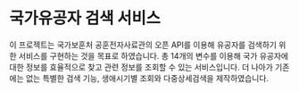 # 국가유공자 검색 서비스

 이 프로젝트는 국가보훈처 공훈전자사료관의 오픈 API를 이용해 유공자를 검색하기 위한 서비스를 구현하는 것을 목표로 하였습니다. 총 14개의 변수를 이용해 국가 유공자에 대한 정보를 효율적으로 찾고 관련 정보를 조회할 수 있는 서비스입니다. 더 나아가 기존에는 없는 특별한 검색 기능, 생애시기별 조회와 다중상세검색을 제작하였습니다.
 
 
